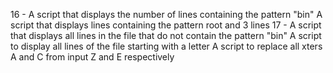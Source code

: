 16 - A script that displays the number of lines containing the pattern "bin"
A script that displays lines containing the pattern root and 3 lines
17 - A script that displays all lines in the file that do not contain the pattern "bin"
A script to display all lines of the file starting with a letter
A script to replace all xters A and C from input Z and E respectively
